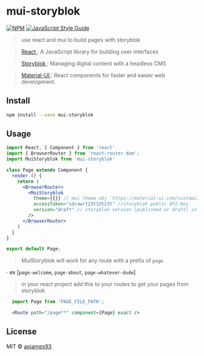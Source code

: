 # mui-storyblok

[![NPM](https://img.shields.io/npm/v/mui-storyblok.svg)](https://www.npmjs.com/package/mui-storyblok) [![JavaScript Style Guide](https://img.shields.io/badge/code_style-standard-brightgreen.svg)](https://standardjs.com)


> use react and mui to build pages with storyblok

> [React ](https://reactjs.org/): A JavaScript library for building user interfaces

> [Storyblok ](https://www.storyblok.com/): Managing digital content with a headless CMS

> [Material-UI ](https://material-ui.com/): React components for faster and easier web development.

## Install

```bash
npm install --save mui-storyblok
```

## Usage

```jsx
import React, { Component } from 'react'
import { BrowserRouter } from 'react-router-dom';
import MuiStoryblok from 'mui-storyblok'

class Page extends Component {
  render () {
    return (
      <BrowserRouter>
        <MuiStoryblok
          theme={{}} // mui theme obj `https://material-ui.com/customization/theming/`
          accessToken="sdcawrt23t32t23t" //storyblok public API-Key 
          version="draft" // storyblok version [published or draft] in development use draft and published in production 
        />
      </BrowserRouter>
    )
  }
}

export default Page;
```

> MuiStoryblok will work for any route with a prefix of `page`

  ⋅ ex [`page-welcome`, `page-about`, `page-whatever-dude`]

> in your react project add this to your routes to get your pages from storyblok
```jsx 
  import Page from 'PAGE_FILE_PATH';

  <Route path="/page**" component={Page} exact />
```

## License

MIT © [apjames93](https://github.com/apjames93)
